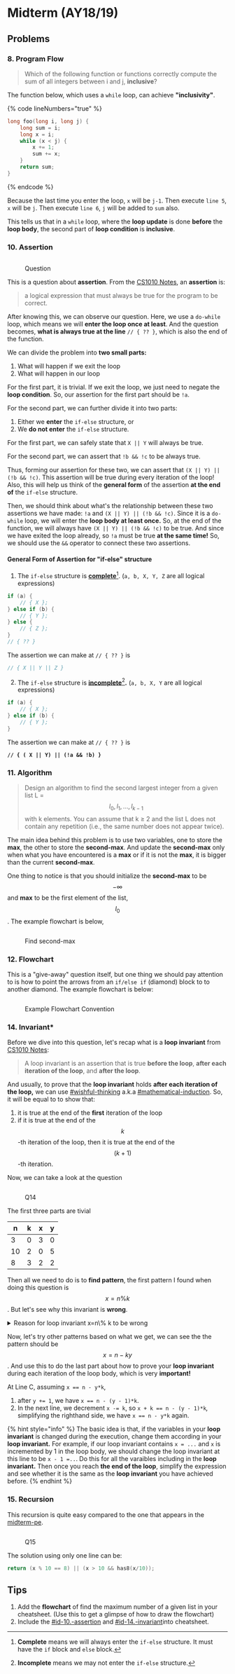 # Midterm (AY18/19)

## Problems

### 8. Program Flow

> Which of the following function or functions correctly compute the sum of all integers between i and j, **inclusive**?

The function below, which uses a `while` loop, can achieve **"inclusivity"**.

{% code lineNumbers="true" %}
```c
long foo(long i, long j) {
    long sum = i;
    long x = i;
    while (x < j) {
        x += 1;
        sum += x;
    }
    return sum;
}
```
{% endcode %}

Because the  last time you enter the loop, `x` will be `j-1`. Then execute `line 5`, `x` will be `j`. Then execute `line 6`, `j` will be added to `sum` also.

This tells us that in a `while` loop, where the **loop update** is done **before** the **loop body**, the second part of **loop condition** is **inclusive**.

### 10. Assertion

<figure><img src="../../.gitbook/assets/Midterm-1819-Q10.png" alt=""><figcaption><p>Question</p></figcaption></figure>

This is a question about **assertion**. From the [CS1010 Notes](https://nus-cs1010.github.io/2425-s1/notes/10-assert.html#what-is-assertion), an **assertion** is:

> a logical expression that must always be true for the program to be correct.

After knowing this, we can observe our question. Here, we use a `do-while` loop, which means we will **enter the loop once at least**. And the question becomes, **what is always true at the line** `// { ?? }`, which is also the end of the function.

We can divide the problem into **two small parts:**

1. What will happen if we exit the loop
2. What will happen in our loop

For the first part, it is trivial. If we exit the loop, we just need to negate the **loop condition**. So, our assertion for the first part should be `!a`.

For the second part, we can further divide it into two parts:

1. Either we **enter** the `if-else` structure, or
2. We **do not enter** the `if-else` structure.

For the first part, we can safely state that `X || Y` will always be true.&#x20;

For the second part, we can assert that `!b && !c` to be always true.

Thus, forming our assertion for these two, we can assert that `(X || Y) || (!b && !c)`. This assertion will be true during every iteration of the loop! Also, this will help us think of the **general form** of the assertion **at the end of** the `if-else` structure.

Then, we should think about what's the relationship between these two assertions we have made: `!a` and `(X || Y) || (!b && !c)`. Since it is a `do-while` loop, we will enter the **loop body at least once.** So, at the end of the function, we will always have `(X || Y) || (!b && !c)` to be true. And since we have exited the loop already, so `!a` must be true **at the same time!** So, we should use the `&&` operator to connect these two assertions.

#### General Form of Assertion for "if-else" structure

1. The `if-else` structure is [**complete**](#user-content-fn-1)[^1]. (`a, b, X, Y, Z` are all logical expressions)

```c
if (a) {
    // { X };
} else if (b) {
    // { Y };
} else {
    // { Z };
}
// { ?? }
```

The assertion we can make at `// { ?? }` is

```c
// { X || Y || Z }
```

2. The `if-else` structure is [**incomplete**](#user-content-fn-2)[^2]**.** (`a, b, X, Y` are all logical expressions)

```c
if (a) {
    // { X };
} else if (b) {
    // { Y };
}

```

The assertion we can make at `// { ?? }` is

<pre class="language-c"><code class="lang-c"><strong>// { ( X || Y) || (!a &#x26;&#x26; !b) }
</strong></code></pre>

### 11. Algorithm

> Design an algorithm to find the second largest integer from a given list L = $$l_0, l_1, \dots,l_{k-1}$$ with k elements. You can assume that k ≥ 2 and the list L does not contain any repetition (i.e., the same number does not appear twice).

The main idea behind this problem is to use two variables, one to store the **max**, the other to store the **second-max**. And update the **second-max** only when what you have encountered is a **max** or if it is not the **max**, it is bigger than the current **second-max**.

One thing to notice is that you should initialize the **second-max** to be $$-\infty$$ and **max** to be the first element of the list, $$l_0$$. The example flowchart is below,

<figure><img src="../../.gitbook/assets/Midterm-1819-Q11.png" alt=""><figcaption><p>Find second-max</p></figcaption></figure>

### 12. Flowchart

This is a "give-away" question itself, but one thing we should pay attention to is how to point the arrows from an `if/else if` (diamond) block to to another diamond. The example flowchart is below:

<figure><img src="../../.gitbook/assets/Midterm-1819-Q12.png" alt=""><figcaption><p>Example Flowchart Convention</p></figcaption></figure>

### 14. Invariant\*&#x20;

Before we dive into this question, let's recap what is a **loop invariant** from [CS1010 Notes](https://nus-cs1010.github.io/2425-s1/notes/12-invariant.html#loop-invariant):

> A loop invariant is an assertion that is true **before the loop**, **after each iteration of the loop**, and **after the loop**.

And usually, to prove that the **loop invariant** holds **after each iteration of the loop,** we can use [#wishful-thinking](../../lec-tut-lab-exes/lab/lab-02.md#wishful-thinking "mention") a.k.a [#mathematical-induction](../../lec-tut-lab-exes/lab/lab-02.md#mathematical-induction "mention"). So, it will be equal to to show that:

1. it is true at the end of the **first** iteration of the loop
2. if it is true at the end of the $$k$$-th iteration of the loop, then it is true at the end of the $$(k+1)$$-th iteration.

Now, we can take a look at the question

<figure><img src="../../.gitbook/assets/Midterm-1819-Q14.png" alt=""><figcaption><p>Q14</p></figcaption></figure>

The first three parts are tivial

<table><thead><tr><th data-type="number">n</th><th data-type="number">k</th><th data-type="number">x</th><th data-type="number">y</th></tr></thead><tbody><tr><td>3</td><td>0</td><td>3</td><td>0</td></tr><tr><td>10</td><td>2</td><td>0</td><td>5</td></tr><tr><td>8</td><td>3</td><td>2</td><td>2</td></tr></tbody></table>

Then all we need to do is to **find pattern**, the first pattern I found when doing this question is $$x=n\%k$$. But let's see why this invariant is **wrong**.

<details>

<summary>Reason for loop invariant <span class="math">x=n\% k</span> to be wrong</summary>

Take a look at our loop, the **loop condition** is $$x \geq k$$. So, if our input are two **negative numbers** (let's say `n = -16, k = -4`), based on this program, our `x` will remain the same as `n` and `y` will remain the same as `0`. But according to the definition of the **loop invariant**, it must hold true before we enter the loop. And before we enter the loop, our loop invariant is $$x=n\%k=-16 ~\% -4=0$$, but our program says `x` will remain the same as `n`, which means `x` should be -16**.** Contradiction! So, our loop invariant $$x=n\%k$$ is incorrect.

</details>

Now, let's try other patterns based on what we get, we can see the the pattern should be $$x=n-ky$$. And use this to do the last part about how to prove your **loop invariant** during each iteration of the loop body, which is very **important!**

At Line C, assuming `x == n ­- y*k`,

1. after `y += 1`, we have `x == n ­- (y­ - 1)*k`.
2. In the next line, we decrement `x ­-= k`, so `x + k == n ­- (y - ­1)*k`_,_ simplifying the righthand side, we have `x == n­ - y*k` again.

{% hint style="info" %}
The basic idea is that, if the variables in your **loop invariant** is changed during the execution,  change them according in your **loop invariant.** For example, if our loop invariant contains `x = ...` and `x` is incremented by 1 in the loop body, we should change the loop invariant at this line to be `x - 1 =..`. Do this for all the varaibles including in the **loop invariant.** Then once you reach **the end of the loop**, simplify the expression and see whether it is the same as the **loop invariant** you have achieved before.
{% endhint %}

### 15. Recursion

This recursion is quite easy compared to the one that appears in the [midterm-pe](../midterm-pe/ "mention").

<figure><img src="../../.gitbook/assets/Midterm-1819-Q15.png" alt=""><figcaption><p>Q15</p></figcaption></figure>

The solution using only one line can be:

```c
return (x % 10 == 8) || (x > 10 && has8(x/10));
```

## Tips

1. Add the **flowchart** of find the maximum number of a given list in your cheatsheet. (Use this to get a glimpse of how to draw the flowchart)
2. Include the [#id-10.-assertion](midterm-ay18-19.md#id-10.-assertion "mention") and [#id-14.-invariant](midterm-ay18-19.md#id-14.-invariant "mention")into cheatsheet.

[^1]: **Complete** means we will always enter the `if-else` structure. It must have the `if` block and `else` block.

[^2]: **Incomplete** means we may not enter the `if-else` structure.
